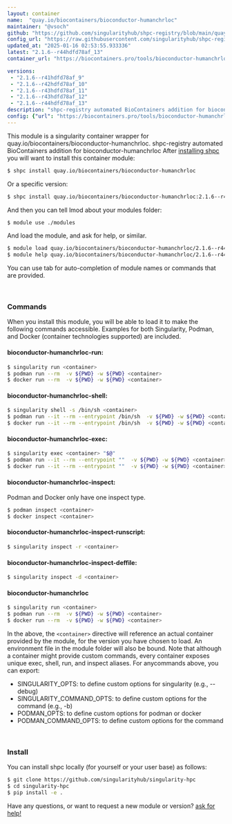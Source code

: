 ```yaml
---
layout: container
name:  "quay.io/biocontainers/bioconductor-humanchrloc"
maintainer: "@vsoch"
github: "https://github.com/singularityhub/shpc-registry/blob/main/quay.io/biocontainers/bioconductor-humanchrloc/container.yaml"
config_url: "https://raw.githubusercontent.com/singularityhub/shpc-registry/main/quay.io/biocontainers/bioconductor-humanchrloc/container.yaml"
updated_at: "2025-01-16 02:53:55.933336"
latest: "2.1.6--r44hdfd78af_13"
container_url: "https://biocontainers.pro/tools/bioconductor-humanchrloc"

versions:
 - "2.1.6--r41hdfd78af_9"
 - "2.1.6--r42hdfd78af_10"
 - "2.1.6--r43hdfd78af_11"
 - "2.1.6--r43hdfd78af_12"
 - "2.1.6--r44hdfd78af_13"
description: "shpc-registry automated BioContainers addition for bioconductor-humanchrloc"
config: {"url": "https://biocontainers.pro/tools/bioconductor-humanchrloc", "maintainer": "@vsoch", "description": "shpc-registry automated BioContainers addition for bioconductor-humanchrloc", "latest": {"2.1.6--r44hdfd78af_13": "sha256:a1bdff8a187f1501384660a4d901642e2360db12901e12fdc654de3796607a5d"}, "tags": {"2.1.6--r41hdfd78af_9": "sha256:befce3387fe5d5f7c041c1c39c51310c59c23bfc1023209257b3034ae1c84e4b", "2.1.6--r42hdfd78af_10": "sha256:49678e0249f3c21fdc8da16be16ebb2a6402fe0aa0b94b12700484bae564f137", "2.1.6--r43hdfd78af_11": "sha256:997309bbbe3184c9805c61b02fe27bd76bdfded132448e842a1dad8359043925", "2.1.6--r43hdfd78af_12": "sha256:4d143226a140d6ffc80e4c9a80c82806c690127ef7bc82f53798394a296d4682", "2.1.6--r44hdfd78af_13": "sha256:a1bdff8a187f1501384660a4d901642e2360db12901e12fdc654de3796607a5d"}, "docker": "quay.io/biocontainers/bioconductor-humanchrloc"}
---
```


This module is a singularity container wrapper for quay.io/biocontainers/bioconductor-humanchrloc.
shpc-registry automated BioContainers addition for bioconductor-humanchrloc
After [installing shpc](#install) you will want to install this container module:


```bash
$ shpc install quay.io/biocontainers/bioconductor-humanchrloc
```

Or a specific version:

```bash
$ shpc install quay.io/biocontainers/bioconductor-humanchrloc:2.1.6--r44hdfd78af_13
```

And then you can tell lmod about your modules folder:

```bash
$ module use ./modules
```

And load the module, and ask for help, or similar.

```bash
$ module load quay.io/biocontainers/bioconductor-humanchrloc/2.1.6--r44hdfd78af_13
$ module help quay.io/biocontainers/bioconductor-humanchrloc/2.1.6--r44hdfd78af_13
```

You can use tab for auto-completion of module names or commands that are provided.

<br>

### Commands

When you install this module, you will be able to load it to make the following commands accessible.
Examples for both Singularity, Podman, and Docker (container technologies supported) are included.

#### bioconductor-humanchrloc-run:

```bash
$ singularity run <container>
$ podman run --rm  -v ${PWD} -w ${PWD} <container>
$ docker run --rm  -v ${PWD} -w ${PWD} <container>
```

#### bioconductor-humanchrloc-shell:

```bash
$ singularity shell -s /bin/sh <container>
$ podman run --it --rm --entrypoint /bin/sh  -v ${PWD} -w ${PWD} <container>
$ docker run --it --rm --entrypoint /bin/sh  -v ${PWD} -w ${PWD} <container>
```

#### bioconductor-humanchrloc-exec:

```bash
$ singularity exec <container> "$@"
$ podman run --it --rm --entrypoint ""  -v ${PWD} -w ${PWD} <container> "$@"
$ docker run --it --rm --entrypoint ""  -v ${PWD} -w ${PWD} <container> "$@"
```

#### bioconductor-humanchrloc-inspect:

Podman and Docker only have one inspect type.

```bash
$ podman inspect <container>
$ docker inspect <container>
```

#### bioconductor-humanchrloc-inspect-runscript:

```bash
$ singularity inspect -r <container>
```

#### bioconductor-humanchrloc-inspect-deffile:

```bash
$ singularity inspect -d <container>
```



#### bioconductor-humanchrloc

```bash
$ singularity run <container>
$ podman run --rm  -v ${PWD} -w ${PWD} <container>
$ docker run --rm  -v ${PWD} -w ${PWD} <container>
```


In the above, the `<container>` directive will reference an actual container provided
by the module, for the version you have chosen to load. An environment file in the
module folder will also be bound. Note that although a container
might provide custom commands, every container exposes unique exec, shell, run, and
inspect aliases. For anycommands above, you can export:

 - SINGULARITY_OPTS: to define custom options for singularity (e.g., --debug)
 - SINGULARITY_COMMAND_OPTS: to define custom options for the command (e.g., -b)
 - PODMAN_OPTS: to define custom options for podman or docker
 - PODMAN_COMMAND_OPTS: to define custom options for the command

<br>

### Install

You can install shpc locally (for yourself or your user base) as follows:

```bash
$ git clone https://github.com/singularityhub/singularity-hpc
$ cd singularity-hpc
$ pip install -e .
```

Have any questions, or want to request a new module or version? [ask for help!](https://github.com/singularityhub/singularity-hpc/issues)